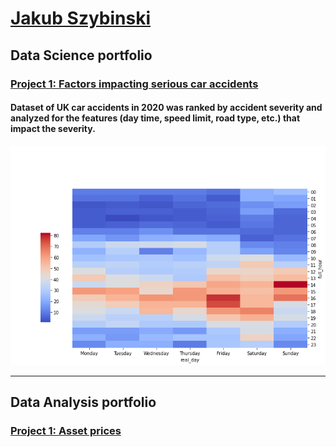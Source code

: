 # [Jakub Szybinski](https://www.linkedin.com/in/jakubszybinski/)
## Data Science portfolio
### [Project 1: Factors impacting serious car accidents](https://ngszyba.github.io/ML-and-car-accidents/)
#### Dataset of UK car accidents in 2020 was ranked by accident severity and analyzed for the features (day time, speed limit, road type, etc.) that impact the severity. 
![](/heatmap.png)


   
***
## Data Analysis portfolio
### [Project 1: Asset prices](https://ngszyba.github.io/Asset-Prices/)
####
